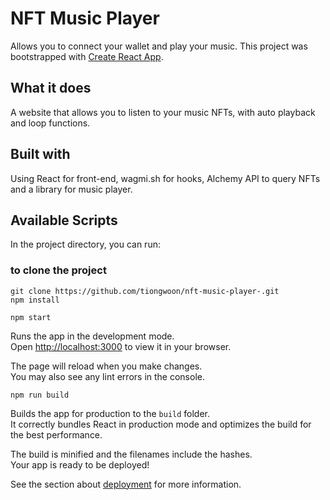 # NFT Music Player 

Allows you to connect your wallet and play your music.
This project was bootstrapped with [Create React App](https://github.com/facebook/create-react-app).

## What it does
A website that allows you to listen to your music NFTs, with auto playback and loop functions. 

## Built with
Using React for front-end, wagmi.sh for hooks, Alchemy API to query NFTs and a library for music player.

## Available Scripts

In the project directory, you can run:

### to clone the project
```
git clone https://github.com/tiongwoon/nft-music-player-.git
npm install
```

``` 
npm start
```

Runs the app in the development mode.\
Open [http://localhost:3000](http://localhost:3000) to view it in your browser.

The page will reload when you make changes.\
You may also see any lint errors in the console.


```
npm run build
```

Builds the app for production to the `build` folder.\
It correctly bundles React in production mode and optimizes the build for the best performance.

The build is minified and the filenames include the hashes.\
Your app is ready to be deployed!

See the section about [deployment](https://facebook.github.io/create-react-app/docs/deployment) for more information.